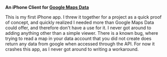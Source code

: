 **An iPhone Client for [Google Maps Data](http://code.google.com/apis/maps/documentation/mapsdata/)**

This is my first iPhone app. I threw it together for a project as a quick proof of concept, and quickly realized I needed more than Google Maps Data could offer, and therefore don't have a use for it. I never got around to adding anything other than a simple viewer. There is a known bug, where trying to read a map in your data account that you did not create does return any data from google when accessed through the API. For now it crashes this app, as I never got around to writing a workaround.